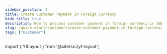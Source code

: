 ```yaml
---
sidebar_position: 2
title: Create Customer Payment In Foreign Currency
hide_title: true
description: How to process customer payment in foreign currency in SQL Accounting
slug: /quick-start/customer/create-customer-payment-in-foreign-currency
tags: ["Customer"]
---
```


import { YtLayout } from '@site/src/yt-layout'; 

<YtLayout 
url="https://www.youtube.com/embed/5L44z7lmqdk?autoplay=1" 
videoId="5L44z7lmqdk" 
    title="Customer Payment In Foreign Currency"
/>
 